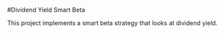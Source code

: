 #Dividend Yield Smart Beta

This project implements a smart beta strategy that looks at dividend yield.
